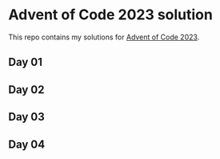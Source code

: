 # Advent of Code 2023 solution

This repo contains my solutions for [Advent of Code 2023](https://adventofcode.com/2023).

## Day 01

## Day 02

## Day 03

## Day 04

